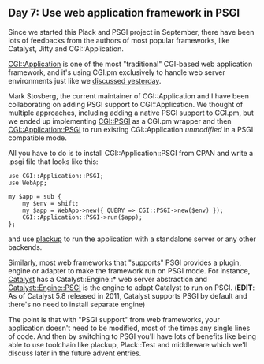 ## Day 7: Use web application framework in PSGI

Since we started this Plack and PSGI project in September, there have been lots of feedbacks from the authors of most popular frameworks, like Catalyst, Jifty and CGI::Application.

[CGI::Application](http://cgi-app.org/) is one of the most "traditional" CGI-based web application framework, and it's using CGI.pm exclusively to handle web server environments just like we [discussed yesterday](http://advent.plackperl.org/2009/12/day-6-convert-cgi-apps-to-psgi.html).

Mark Stosberg, the current maintainer of CGI::Application and I have been collaborating on adding PSGI support to CGI::Application. We thought of multiple approaches, including adding a native PSGI support to CGI.pm, but we ended up implementing [CGI::PSGI](http://search.cpan.org/perldoc?CGI::PSGI) as a CGI.pm wrapper and then [CGI::Application::PSGI](http://search.cpan.org/perldoc?CGI::Application::PSGI) to run existing CGI::Application *unmodified* in a PSGI compatible mode.

All you have to do is to install CGI::Application::PSGI from CPAN and write a .psgi file that looks like this:

    use CGI::Application::PSGI;
    use WebApp;

    my $app = sub {
        my $env = shift;
        my $app = WebApp->new({ QUERY => CGI::PSGI->new($env) });
        CGI::Application::PSGI->run($app);
    };

and use [plackup](http://advent.plackperl.org/2009/12/day-3-using-plackup.html) to run the application with a standalone server or any other backends.

Similarly, most web frameworks that "supports" PSGI provides a plugin, engine or adapter to make the framework run on PSGI mode. For instance, [Catalyst](http://www.catalystframework.org/) has a Catalyst::Engine::* web server abstraction and [Catalyst::Engine::PSGI](http://search.cpan.org/perldoc?Catalyst::Engine::PSGI) is the engine to adapt Catalyst to run on PSGI. (**EDIT**: As of Catalyst 5.8 released in 2011, Catalyst supports PSGI by default and there's no need to install separate engine)

The point is that with "PSGI support" from web frameworks, your application doesn't need to be modified, most of the times any single lines of code. And then by switching to PSGI you'll have lots of benefits like being able to use toolchain like plackup, Plack::Test and middleware which we'll discuss later in the future advent entries.
